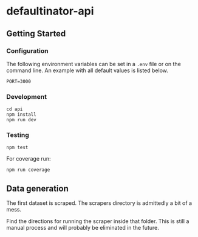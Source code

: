 # defaultinator-api

## Getting Started

### Configuration

The following environment variables can be set in a `.env` file or on the command line. An example with all default values is listed below.

```
PORT=3000
```

### Development

```
cd api
npm install
npm run dev
```

### Testing

```
npm test
```

For coverage run:

```
npm run coverage
```

## Data generation

The first dataset is scraped. The scrapers directory is admittedly a bit of a mess.

Find the directions for running the scraper inside that folder. 
This is still a manual process and will probably be eliminated in the future.

